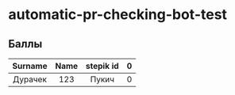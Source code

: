 # automatic-pr-checking-bot-test

## Баллы
| Surname | Name | stepik id | 0 |
|:---------:|:----------:|:---------:|:----:|
| Дурачек   | 123        | Пукич     |  0   |

